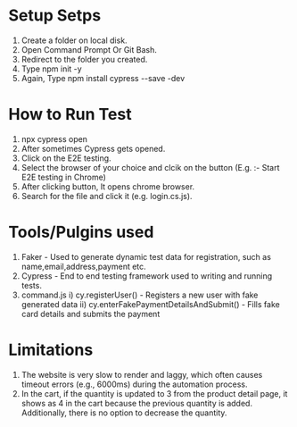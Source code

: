 # Setup Setps
1. Create a folder on local disk.
2. Open Command Prompt Or Git Bash.
3. Redirect to the folder you created.
4. Type npm init -y
5. Again, Type npm install cypress --save -dev

# How to Run Test
1. npx cypress open
2. After sometimes Cypress gets opened.
3. Click on the E2E testing.
4. Select the browser of your choice and clcik on the button (E.g. :- Start E2E testing in Chrome)
5. After clicking button, It opens chrome browser.
6. Search for the file and click it (e.g. login.cs.js).

# Tools/Pulgins used
1. Faker - Used to generate dynamic test data for registration, such as name,email,address,payment etc.
2. Cypress - End to end testing framework used to writing and running tests.
3. command.js 
      i) cy.registerUser() - Registers a new user with fake generated data
      ii) cy.enterFakePaymentDetailsAndSubmit() - Fills fake card details and submits the payment

# Limitations
1. The website is very slow to render and laggy, which often causes timeout errors (e.g., 6000ms) during the automation process.
2. In the cart, if the quantity is updated to 3 from the product detail page, it shows as 4 in the cart because the previous quantity is added. Additionally, there is no option to decrease the quantity.
